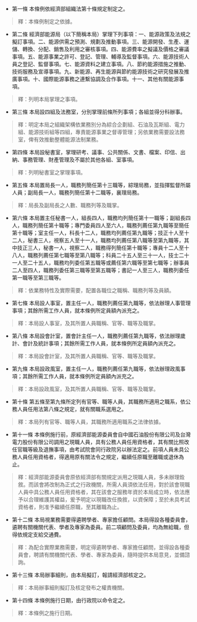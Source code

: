 * 第一條 本條例依經濟部組織法第十條規定制定之。

> 釋：本條例制定之依據。

* 第二條 經濟部能源局（以下簡稱本局）掌理下列事項：一、能源政策及法規之擬訂事項。二、能源供需之預測、規劃及推動事項。三、能源開發、生產、運儲、轉換、分配、銷售及利用之審核事項。四、能源費率之擬議及價格之審議事項。五、能源事業之許可、登記、管理、輔導及監督事項。六、能源技術人員之登記、監督事項。七、能源資料之建立事項。八、節約能源措施之推動、技術服務及宣導事項。九、新能源、再生能源與節約能源技術之研究發展及推廣事項。十、國際能源事務之連繫協調及合作事項。十一、其他有關能源事項。

> 釋：列明本局掌理之事項。

* 第三條 本局設四組及法務室，分別掌理前條所列事項；各組並得分科辦事。

> 釋：明定本局之組織架構依業務別分為綜合企劃組、石油及瓦斯組、電力組、能源技術組等四組，專責能源事業之督導管理；另依業務需要設法務室，俾有效推動整體能源法制業務。

* 第四條 本局設秘書室，掌理研考、議事、公共關係、文書、檔案、印信、出納、事務管理、財產管理及不屬於其他各組、室事項。

> 釋：列明秘書室之掌理事項。

* 第五條 本局置局長一人，職務列簡任第十三職等，綜理局務，並指揮監督所屬人員；副局長一人，職務列簡任第十二職等，襄理局務。

> 釋：局長及副局長之人數、職務列等及職掌。

* 第六條 本局置主任秘書一人，組長四人，職務均列簡任第十一職等；副組長四人，職務列簡任第十職等；專門委員四人至六人，職務列薦任第九職等至簡任第十職等；室主任一人，科長十二人，職務均列薦任第九職等；技正十人至十二人，秘書三人，視察五人至十一人，職務均列薦任第八職等至第九職等，其中技正三人，秘書一人，視察二人，職務得列簡任第十職等；專員十二人至十八人，職務列薦任第七職等至第八職等；科員二十五人至三十一人，技士二十一人至二十五人，職務均列委任第五職等或薦任第六職等至第七職等；辦事員二人至四人，職務列委任第三職等至第五職等；書記一人至三人，職務列委任第一職等至第三職等。

> 釋：依業務特性及實際需要，配置各職位之職稱、職務列等及員額。

* 第七條 本局設人事室，置主任一人，職務列薦任第九職等，依法辦理人事管理事項；其餘所需工作人員，就本條例所定員額內派充之。

> 釋：本局設人事室，及其所置人員職稱、官等、職等及職掌。

* 第八條 本局設會計室，置會計主任一人，職務列薦任第九職等，依法辦理歲計、會計及統計事項；其餘所需工作人員，就本條例所定員額內派充之。

> 釋：本局設會計室，及其所置人員職稱、官等、職等及職掌。

* 第九條 本局設政風室，置主任一人，職務列薦任第九職等，依法辦理政風事項；其餘所需工作人員，就本條例所定員額內派充之。

> 釋：本局設政風室，及其所置人員職稱、官等、職等及職掌。

* 第十條 第五條至第九條所定列有官等、職等人員，其職務所適用之職系，依公務人員任用法第八條之規定，就有關職系選用之。

> 釋：本局列有官等、職等人員，其職務所適用職系之法律依據。

* 第十一條 本條例施行前，原經濟部能源委員會自中國石油股份有限公司及台灣電力股份有限公司調用之現職人員，具有公務人員任用資格者，其有關比照改任官職等級及退撫事項，由考試院會同行政院另以辦法定之。前項人員未具公務人員任用資格者，得適用原有關法令之規定，繼續任原職至離職或退休為止。

> 釋：經濟部能源委員會原依經濟部有關規定派用之現職人員，多未辦理銓敘。而該會將改制為正式之行政機關，所需人員須依法任用，對於該會現職人員中具公務人員任用資格者，其在該會之服務年資於本局成立時，依法應予以合理維護其權益，爰予明定以現職改任換敘，以資保障；至於未具考試資格者，則准予繼續任原職，至其離職為止。

* 第十二條 本局視業務需要得遴聘學者、專家擔任顧問。本局得設各種委員會，遴聘有關機關代表、學者及專家為委員。前二項顧問及委員，均為無給職，但得依規定支給交通費。

> 釋：為配合實際業務需要，明定得遴聘學者、專家擔任顧問，並得設各種委員會，聘請有關機關代表、學者、專家為委員，隨時提供本局意見，並備諮詢。

* 第十三條 本局辦事細則，由本局擬訂，報請經濟部核定之。

> 釋：本局辦事細則擬訂及核定發布之權責機關。

* 第十四條 本條例施行日期，由行政院以命令定之。

> 釋：本條例之施行日期。

